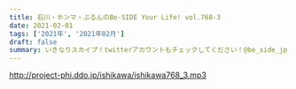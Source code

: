 ```yaml
---
title: 石川・ホンマ・ぶるんのBe-SIDE Your Life! vol.768-3
date: 2021-02-01
tags: ['2021年', '2021年02月']
draft: false
summary: いきなりスカイプ！twitterアカウントもチェックしてください！@be_side_jp
---
```


http://project-phi.ddo.jp/ishikawa/ishikawa768_3.mp3
